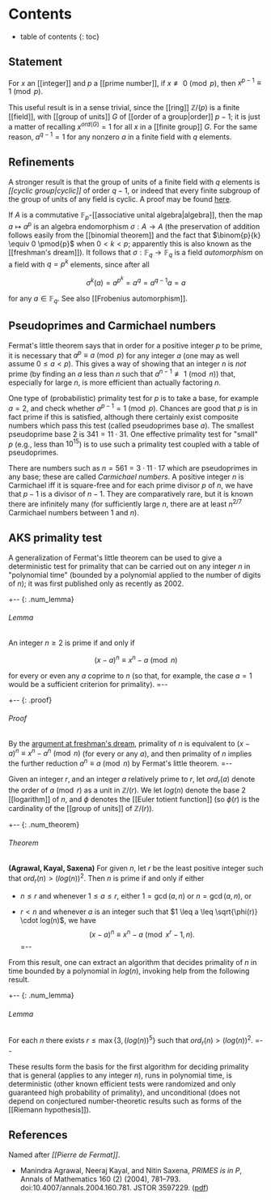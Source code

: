 # Contents #
* table of contents 
{: toc}

## Statement

For $x$ an [[integer]] and $p$ a [[prime number]], if $x \nequiv 0 \pmod{p}$, then $x^{p-1} \equiv 1 \pmod{p}$.

This useful result is in a sense trivial, since the [[ring]] $\mathbb{Z}/(p)$ is a finite [[field]], with [[group of units]] $G$ of [[order of a group|order]] $p-1$; it is just a matter of recalling $x^{ord(G)} = 1$ for all $x$ in a [[finite group]] $G$. For the same reason, $a^{q-1} = 1$ for any nonzero $a$ in a finite field with $q$ elements. 

## Refinements 

A stronger result is that the group of units of a finite field with $q$ elements is _[[cyclic group|cyclic]]_ of order $q-1$, or indeed that every finite subgroup of the group of units of any field is cyclic. A proof may be found [here](/nlab/show/root#rootsunity). 

If $A$ is a commutative $\mathbb{F}_p$-[[associative unital algebra|algebra]], then the map $a \mapsto a^p$ is an algebra endomorphism $\sigma: A \to A$ (the preservation of addition follows easily from the [[binomial theorem]] and the fact that $\binom{p}{k} \equiv 0 \pmod{p}$ when $0 \lt k \lt p$; apparently this is also known as the [[freshman's dream]]). It follows that $\sigma: \mathbb{F}_q \to \mathbb{F}_q$ is a field _automorphism_ on a field with $q = p^k$ elements, since after all 

$$\sigma^k(a) = a^{p^k} = a^q = a^{q-1}a = a$$ 

for any $a \in \mathbb{F}_q$. See also [[Frobenius automorphism]]. 

## Pseudoprimes and Carmichael numbers 

Fermat's little theorem says that in order for a positive integer $p$ to be prime, it is necessary that $a^p \equiv a \pmod{p}$ for any integer $a$ (one may as well assume $0 \leq a \lt p$). This gives a way of showing that an integer $n$ is _not_ prime (by finding an $a$ less than $n$ such that $a^{n-1} \nequiv 1 \pmod{n}$) that, especially for large $n$, is more efficient than  actually factoring $n$. 

One type of (probabilistic) primality test for $p$ is to take a base, for example $a = 2$, and check whether $a^{p-1} = 1 \pmod{p}$. Chances are good that $p$ is in fact prime if this is satisfied, although there certainly exist composite numbers which pass this test (called pseudoprimes base $a$). The smallest pseudoprime base $2$ is $341 = 11 \cdot 31$. One effective primality test for "small" $p$ (e.g., less than $10^{15}$) is to use such a primality test coupled with a table of pseudoprimes. 

There are numbers such as $n = 561 = 3 \cdot 11 \cdot 17$ which are pseudoprimes in any base; these are called _Carmichael numbers_. A positive integer $n$ is Carmichael iff it is square-free and for each prime divisor $p$ of $n$, we have that $p-1$ is a divisor of $n-1$. They are comparatively rare, but it is known there are infinitely many (for sufficiently large $n$, there are at least $n^{2/7}$ Carmichael numbers between $1$ and $n$). 

## AKS primality test 

A generalization of Fermat's little theorem can be used to give a deterministic test for primality that can be carried out on any integer $n$ in "polynomial time" (bounded by a polynomial applied to the number of digits of $n$); it was first published only as recently as 2002. 

+-- {: .num_lemma} 
###### Lemma 
An integer $n \geq 2$ is prime if and only if 

$$(x-a)^n \equiv x^n - a \pmod{n}$$ 

for every or even any $a$ coprime to $n$ (so that, for example, the case $a=1$ would be a sufficient criterion for primality). 
=-- 

+-- {: .proof} 
###### Proof 
By the [argument at freshman's dream](nlab/show/freshman's+dream#primality), primality of $n$ is equivalent to $(x-a)^n \equiv x^n - a^n \pmod{n}$ (for every or any $a$), and then primality of $n$ implies the further reduction $a^n \equiv a \pmod{n}$ by Fermat's little theorem. 
=-- 

Given an integer $r$, and an integer $a$ relatively prime to $r$, let $ord_r(a)$ denote the order of $a \pmod{r}$ as a unit in $\mathbb{Z}/(r)$. We let $log(n)$ denote the base $2$ [[logarithm]] of $n$, and $\phi$ denotes the [[Euler totient function]] (so $\phi(r)$ is the cardinality of the [[group of units]] of $\mathbb{Z}/(r)$). 

+-- {: .num_theorem} 
###### Theorem 
**(Agrawal, Kayal, Saxena)** 
For given $n$, let $r$ be the least positive integer such that $ord_r(n) \gt (log(n))^2$. Then $n$ is prime if and only if either 

* $n \leq r$ and whenever $1 \leq a \leq r$, either $1 = \gcd(a, n)$ or $n = \gcd(a, n)$, or 

* $r \lt n$ and whenever $a$ is an integer such that $1 \leq a \leq \sqrt{\phi(r)} \cdot log(n)$, we have 
$$(x - a)^n \equiv x^n - a \pmod{x^r - 1, n}.$$ 
=-- 

From this result, one can extract an algorithm that decides primality of $n$ in time bounded by a polynomial in $log(n)$, invoking help from the following result. 

+-- {: .num_lemma} 
###### Lemma 
For each $n$ there exists $r \leq \max \{3, (log(n))^5\}$ such that $ord_r(n) \gt (log(n))^2$. 
=-- 

These results form the basis for the first algorithm for deciding primality that is general (applies to any integer $n$), runs in polynomial time, is deterministic (other known efficient tests were randomized and only guaranteed high probability of primality), and unconditional (does not depend on conjectured number-theoretic results such as forms of the [[Riemann hypothesis]]). 


## References 

Named after _[[Pierre de Fermat]]_.

*  Manindra Agrawal, Neeraj Kayal, and Nitin Saxena, _PRIMES is in P_,  Annals of Mathematics 160 (2) (2004), 781–793. doi:10.4007/annals.2004.160.781. JSTOR 3597229. ([pdf](http://www.cse.iitk.ac.in/users/manindra/algebra/primality_v6.pdf)) 


